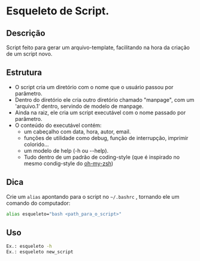 Esqueleto de Script.
===========

## Descrição

Script feito para gerar um arquivo-template, facilitando na hora da criação de um script novo.

## Estrutura

* O script cria um diretório com o nome que o usuário passou por parâmetro.
* Dentro do diretório ele cria outro diretório chamado "manpage", com um 'arquivo.1' dentro, servindo de modelo de manpage.
* Ainda na raiz, ele cria um script executável com o nome passado por parâmetro.
* O conteúdo do executável contém:
  * um cabeçalho com data, hora, autor, email.
  * funções de utilidade como debug, função de interrupção, imprimir colorido...
  * um modelo de help (-h ou --help).
  * Tudo dentro de um padrão de coding-style (que é inspirado no mesmo condig-style do [oh-my-zsh](https://github.com/robbyrussell/oh-my-zsh/wiki/Coding-style-guide))

## Dica

Crie um ``alias`` apontando para o script no ``~/.bashrc`` , tornando ele um comando do computador:

```bash
alias esqueleto="bash <path_para_o_script>"
```

## Uso
```bash
Ex.: esqueleto -h
Ex.: esqueleto new_script
```
